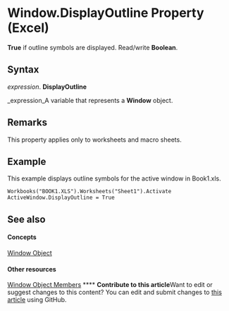 
# Window.DisplayOutline Property (Excel)

 **True** if outline symbols are displayed. Read/write **Boolean**.


## Syntax

 _expression_. **DisplayOutline**

 _expression_A variable that represents a  **Window** object.


## Remarks

This property applies only to worksheets and macro sheets.


## Example

This example displays outline symbols for the active window in Book1.xls.


```
Workbooks("BOOK1.XLS").Worksheets("Sheet1").Activate 
ActiveWindow.DisplayOutline = True 

```


## See also


#### Concepts


 [Window Object](8591b1ad-76f8-14e2-9120-406b65093f5a.md)
#### Other resources


 [Window Object Members](f11db427-24a4-041c-2fd5-03ce73ae6c16.md)
****   **Contribute to this article**Want to edit or suggest changes to this content? You can edit and submit changes to  [this article](https://github.com/jhershey00/VBA_Excel_Test/OpenXMLCon/articles/3934e907-1792-6ff3-6529-dd1dd45ce221.md) using GitHub.

